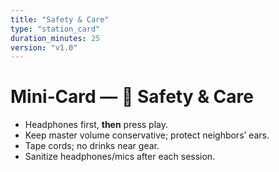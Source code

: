 ```yaml
---
title: "Safety & Care"
type: "station_card"
duration_minutes: 25
version: "v1.0"
---
```


# Mini‑Card — 🧼 Safety & Care

- Headphones first, **then** press play.
- Keep master volume conservative; protect neighbors’ ears.
- Tape cords; no drinks near gear.
- Sanitize headphones/mics after each session.
